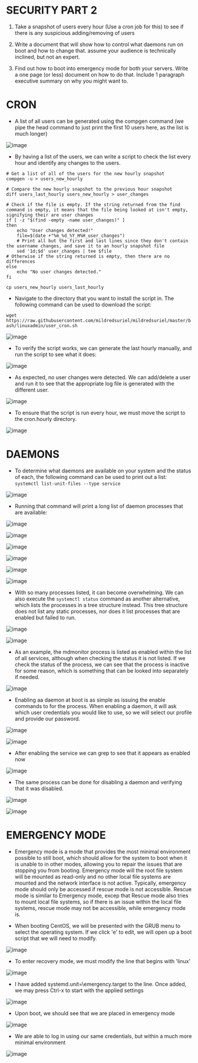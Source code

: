 # SECURITY PART 2

1. Take a snapshot of users every hour (Use a cron job for this) to see if there is any suspicious adding/removing of users 

2. Write a document that will show how to control what daemons run on boot and how to change that.  assume your audience is technically inclined, but not an expert. 

3. Find out how to boot into emergency mode for both your servers.  Write a one page (or less) document on how to do that. Include 1 paragraph executive summary on why you might want to. 

# CRON

- A list of all users can be generated using the compgen command (we pipe the head command to just print the first 10 users here, as the list is much longer)

![image](https://user-images.githubusercontent.com/64757540/102267324-bb8ed680-3ee7-11eb-817b-4fdfa1ea14ef.png)

- By having a list of the users, we can write a script to check the list every hour and identify any changes to the users. 

```
# Get a list of all of the users for the new hourly snapshot
compgen -u > users_new_hourly

# Compare the new hourly snapshot to the previous hour snapshot
diff users_last_hourly users_new_hourly > user_changes

# Check if the file is empty. If the string returned from the find command is empty, it means that the file being looked at isn't empty, signifying their are user changes
if [ -z "$(find -empty -name user_changes)" ]
then
    echo "User changes detected!"
    file=$(date +"%m_%d_%Y_H%H_user_changes")
    # Print all but the first and last lines since they don't contain the username changes, and save it to an hourly snapshot file
    sed '1d;$d' user_changes | tee $file
# Otherwise if the string returned is empty, then there are no differences
else
    echo "No user changes detected."
fi

cp users_new_hourly users_last_hourly
``` 

- Navigate to the directory that you want to install the script in. The following command can be used to download the script:

`wget https://raw.githubusercontent.com/mildredsuriel/mildredsuriel/master/bash/linuxadmin/user_cron.sh`

![image](https://user-images.githubusercontent.com/64757540/102267649-3c4dd280-3ee8-11eb-8414-0f220478ba51.png)

- To verify the script works, we can generate the last hourly manually, and run the script to see what it does:

![image](https://user-images.githubusercontent.com/64757540/102267774-60111880-3ee8-11eb-9830-cd5ac8916a26.png)

- As expected, no user changes were detected. We can add/delete a user and run it to see that the appropriate log file is generated with the different user.

![image](https://user-images.githubusercontent.com/64757540/102267953-9e0e3c80-3ee8-11eb-8281-e152db5b41d4.png)

- To ensure that the script is run every hour, we must move the script to the cron.hourly directory.

![image](https://user-images.githubusercontent.com/64757540/102268047-c1d18280-3ee8-11eb-8eba-86f75dd21d49.png)


# DAEMONS
 
- To determine what daemons are available on your system and the status of each, the following command can be used to print out a list: `systemctl list-unit-files --type service`

![image](https://user-images.githubusercontent.com/64757540/102255644-567fb480-3ed8-11eb-8091-3d62f61fa0fb.png)

- Running that command will print a long list of daemon processes that are available:

![image](https://user-images.githubusercontent.com/64757540/102255690-65666700-3ed8-11eb-9b61-ebf20db2f097.png)

![image](https://user-images.githubusercontent.com/64757540/102255701-69928480-3ed8-11eb-9fa8-5c1343039b67.png)

![image](https://user-images.githubusercontent.com/64757540/102255713-6d260b80-3ed8-11eb-85b3-08b248b52562.png)

![image](https://user-images.githubusercontent.com/64757540/102255730-71eabf80-3ed8-11eb-8786-e9ebb63e1645.png)

![image](https://user-images.githubusercontent.com/64757540/102255738-757e4680-3ed8-11eb-8fb4-f3705cc095ae.png)

![image](https://user-images.githubusercontent.com/64757540/102255748-79aa6400-3ed8-11eb-9de5-942d5d14818e.png)

- With so many processes listed, it can become overwhelming. We can also execute the `systemctl status` command as another alternative, which lists the processes in a tree structure instead. This tree structure does not list any static processes, nor does it list processes that are enabled but failed to run.

![image](https://user-images.githubusercontent.com/64757540/102256926-07d31a00-3eda-11eb-90f4-1af5292f9b8d.png)

![image](https://user-images.githubusercontent.com/64757540/102256942-0dc8fb00-3eda-11eb-82aa-98c8d8cfcc5b.png)

- As an example, the mdmonitor process is listed as enabled within the list of all services, although when checking the status it is not listed. If we check the status of the process, we can see that the process is inactive for some reason, which is something that can be looked into separately if needed.

![image](https://user-images.githubusercontent.com/64757540/102257191-6e583800-3eda-11eb-9f63-09a8c0fcec6c.png)

- Enabling aa daemon at boot is as simple as issuing the enable commands to for the process. When enabling a daemon, it will ask which user credentials you would like to use, so we will select our profile and provide our password.

![image](https://user-images.githubusercontent.com/64757540/102258106-909e8580-3edb-11eb-8cef-061e6c44b96b.png)

![image](https://user-images.githubusercontent.com/64757540/102258074-84b2c380-3edb-11eb-93eb-a3b1dec76eef.png)

- After enabling the service we can grep to see that it appears as enabled now

![image](https://user-images.githubusercontent.com/64757540/102257868-4a492680-3edb-11eb-85ff-e1c8e9d648d4.png)

- The same process can be done for disabling a daemon and verifying that it was disabled.

![image](https://user-images.githubusercontent.com/64757540/102258198-a9a73680-3edb-11eb-8cf7-4a7905199e04.png)

![image](https://user-images.githubusercontent.com/64757540/102258304-cba0b900-3edb-11eb-987e-a367aedc53a2.png)

# EMERGENCY MODE

- Emergency mode is a mode that provides the most minimal environment possible to still boot, which should allow for the system to boot when it is unable to in other modes, allowing you to repair the issues that are stopping you from booting. Emergency mode will the root file system will be mounted as read-only and no other local file systems are mounted and the network interface is not active. Typically, emergency mode should only be accessed if rescue mode is not accessible. Rescue mode is similar to Emergency mode, excep that Rescue mode also tries to mount local file systems, so if there is an issue within the local file systems, rescue mode may not be accessible, while emergency mode is.

- When booting CentOS, we will be presented with the GRUB menu to select the operating system. If we click 'e' to edit, we will open up a boot script that we will need to modify.

![image](https://user-images.githubusercontent.com/64757540/102248564-48796600-3ecf-11eb-89c7-81f6a2670f17.png)

- To enter recovery mode, we must modify the line that begins with 'linux'

![image](https://user-images.githubusercontent.com/64757540/102248663-69da5200-3ecf-11eb-9734-23f5eb8b1fa1.png)

- I have added systemd.unit=\emergency.target to the line. Once added, we may press Ctrl-x to start with the applied settings

![image](https://user-images.githubusercontent.com/64757540/102249202-1ae0ec80-3ed0-11eb-958c-eede7c8494de.png)

- Upon boot, we should see that we are placed in emergency mode

![image](https://user-images.githubusercontent.com/64757540/102249264-2c29f900-3ed0-11eb-9b06-c63fddaded33.png)

- We are able to log in using our same credentials, but within a much more minimal environment

![image](https://user-images.githubusercontent.com/64757540/102249316-3c41d880-3ed0-11eb-8f18-9fdd620cc51a.png)
